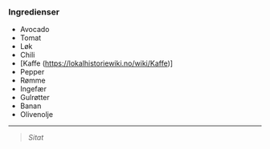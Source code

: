 ### Ingredienser
* Avocado
* Tomat 
* Løk 
* Chili
* [Kaffe (https://lokalhistoriewiki.no/wiki/Kaffe)]
* Pepper
* Rømme
* Ingefær
* Gulrøtter
* Banan
* Olivenolje
---
> *Sitat*
